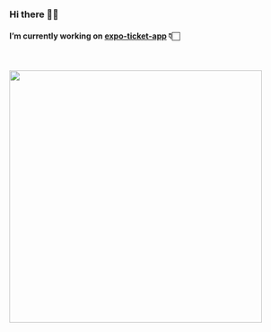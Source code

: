 ### Hi there 🖖🏻

####  I’m currently working on [expo-ticket-app](https://github.com/victorbalssa/expo-ticket-app) 👇🏻
<br />
<br />

<img src="https://i.imgur.com/rLwjEbY.gif" width=450 />
